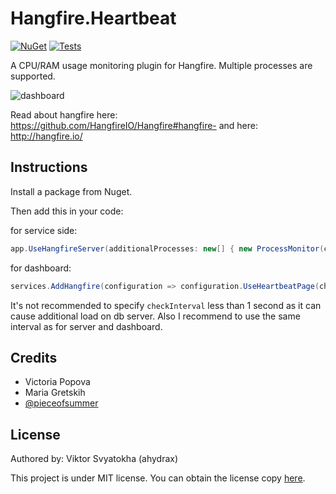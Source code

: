 # Hangfire.Heartbeat
[![NuGet](https://img.shields.io/nuget/v/Hangfire.Heartbeat.svg)](https://www.nuget.org/packages/Hangfire.Heartbeat/)
[![Tests](https://github.com/ahydrax/Hangfire.Heartbeat/actions/workflows/build-and-test.yml/badge.svg)](https://github.com/ahydrax/Hangfire.Heartbeat/actions/workflows/build-and-test.yml)

A CPU/RAM usage monitoring plugin for Hangfire. Multiple processes are supported.

![dashboard](content/dashboard.png)

Read about hangfire here: https://github.com/HangfireIO/Hangfire#hangfire-
and here: http://hangfire.io/

## Instructions
Install a package from Nuget.

Then add this in your code:

for service side:
```csharp
app.UseHangfireServer(additionalProcesses: new[] { new ProcessMonitor(checkInterval: TimeSpan.FromSeconds(1)) });
```

for dashboard:
```csharp
services.AddHangfire(configuration => configuration.UseHeartbeatPage(checkInterval: TimeSpan.FromSeconds(1)));
```
It's not recommended to specify `checkInterval` less than 1 second as it can cause additional load on db server. Also I recommend to use the same interval as for server and dashboard. 

## Credits
 * Victoria Popova
 * Maria Gretskih
 * [@pieceofsummer](https://github.com/pieceofsummer)

## License
Authored by: Viktor Svyatokha (ahydrax)

This project is under MIT license. You can obtain the license copy [here](https://github.com/ahydrax/Hangfire.Heartbeat/blob/master/LICENSE).
